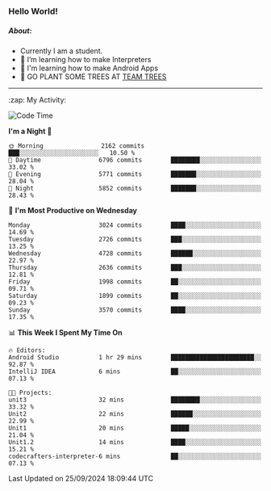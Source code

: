 ### Hello World!

##### About:
- Currently I am a student.
- 🌱 I’m learning how to make Interpreters
- 🌱 I'm learning how to make Android Apps
- 🌱 GO PLANT SOME TREES AT [TEAM TREES](https://teamtrees.org/)

---
  <summary>:zap: My Activity:</summary>
  
<!--START_SECTION:waka-->
![Code Time](http://img.shields.io/badge/Code%20Time-1%2C473%20hrs%2059%20mins-blue)

**I'm a Night 🦉** 

```text
🌞 Morning                2162 commits        ███░░░░░░░░░░░░░░░░░░░░░░   10.50 % 
🌆 Daytime                6796 commits        ████████░░░░░░░░░░░░░░░░░   33.02 % 
🌃 Evening                5771 commits        ███████░░░░░░░░░░░░░░░░░░   28.04 % 
🌙 Night                  5852 commits        ███████░░░░░░░░░░░░░░░░░░   28.43 % 
```
📅 **I'm Most Productive on Wednesday** 

```text
Monday                   3024 commits        ████░░░░░░░░░░░░░░░░░░░░░   14.69 % 
Tuesday                  2726 commits        ███░░░░░░░░░░░░░░░░░░░░░░   13.25 % 
Wednesday                4728 commits        ██████░░░░░░░░░░░░░░░░░░░   22.97 % 
Thursday                 2636 commits        ███░░░░░░░░░░░░░░░░░░░░░░   12.81 % 
Friday                   1998 commits        ██░░░░░░░░░░░░░░░░░░░░░░░   09.71 % 
Saturday                 1899 commits        ██░░░░░░░░░░░░░░░░░░░░░░░   09.23 % 
Sunday                   3570 commits        ████░░░░░░░░░░░░░░░░░░░░░   17.35 % 
```


📊 **This Week I Spent My Time On** 

```text
🔥 Editors: 
Android Studio           1 hr 29 mins        ███████████████████████░░   92.87 % 
IntelliJ IDEA            6 mins              ██░░░░░░░░░░░░░░░░░░░░░░░   07.13 % 

🐱‍💻 Projects: 
unit3                    32 mins             ████████░░░░░░░░░░░░░░░░░   33.32 % 
Unit2                    22 mins             ██████░░░░░░░░░░░░░░░░░░░   22.99 % 
Unit1                    20 mins             █████░░░░░░░░░░░░░░░░░░░░   21.04 % 
Unit1.2                  14 mins             ████░░░░░░░░░░░░░░░░░░░░░   15.21 % 
codecrafters-interpreter-6 mins              ██░░░░░░░░░░░░░░░░░░░░░░░   07.13 % 
```


 Last Updated on 25/09/2024 18:09:44 UTC
<!--END_SECTION:waka-->
